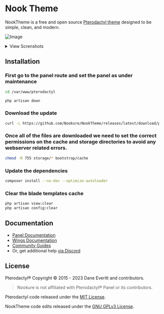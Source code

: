 # Nook Theme
NookTheme is a free and open source [Pterodactyl theme](https://pterodactyl.io) designed to be simple, clean, and modern.

![Image](https://i.imgur.com/IflRtEX.png)

<details>
<summary>View Screnshots</summary>

![Image](https://i.imgur.com/CNxF3iT.png)
![Image](https://i.imgur.com/IflRtEX.png)
![Image](https://i.imgur.com/vNLK5jP.png)
![Image](https://i.imgur.com/dnxV2CS.png)
</details>

## Installation

### First go to the panel route and set the panel as under maintenance
```sh
cd /var/www/pterodactyl

php artisan down
```

### Download the update

```sh
curl -L https://github.com/Nookure/NookTheme/releases/latest/download/panel.tar.gz | tar -xzv
```
### Once all of the files are downloaded we need to set the correct permissions on the cache and storage directories to avoid any webserver related errors.

```sh
chmod -R 755 storage/* bootstrap/cache
```
### Update the dependencies

```sh
composer install --no-dev --optimize-autoloader
```
### Clear the blade templates cache
```sh
php artisan view:clear
php artisan config:clear
```
## Documentation

* [Panel Documentation](https://pterodactyl.io/panel/1.0/getting_started.html)
* [Wings Documentation](https://pterodactyl.io/wings/1.0/installing.html)
* [Community Guides](https://pterodactyl.io/community/about.html)
* Or, get additional help [via Discord](https://discord.nookure.com/)

## License

Pterodactyl® Copyright © 2015 - 2023 Dane Everitt and contributors.

> Nookure is not affiliated with Pterodactyl® Panel or its contributors.

Pterodactyl code released under the [MIT License](./LICENSE.md).

NookTheme code  edits released under the [GNU GPLv3 License](./NookLicense.md).
